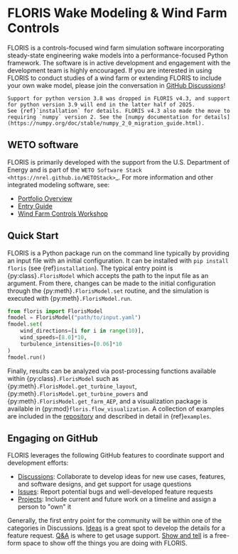 # FLORIS Wake Modeling & Wind Farm Controls

FLORIS is a controls-focused wind farm simulation software incorporating
steady-state engineering wake models into a performance-focused Python
framework.
The software is in active development and engagement with the development team
is highly encouraged. If you are interested in using FLORIS to conduct studies
of a wind farm or extending FLORIS to include your own wake model, please join
the conversation in [GitHub Discussions](https://github.com/NREL/floris/discussions/)!

```{note}
Support for python version 3.8 was dropped in FLORIS v4.3, and support for python version 3.9 will end in the latter half of 2025.
See {ref}`installation` for details. FLORIS v4.3 also made the move to requiring `numpy` version 2. See the [numpy documentation for details](https://numpy.org/doc/stable/numpy_2_0_migration_guide.html).
```

## WETO software

FLORIS is primarily developed with the support from the U.S. Department of Energy and
is part of the `WETO Software Stack <https://nrel.github.io/WETOStack>`_.
For more information and other integrated modeling software, see:

- [Portfolio Overview](https://nrel.github.io/WETOStack/portfolio_analysis/overview.html)
- [Entry Guide](https://nrel.github.io/WETOStack/_static/entry_guide/index.html)
- [Wind Farm Controls Workshop](https://www.youtube.com/watch?v=f-w6whxIBrA&list=PL6ksUtsZI1dwRXeWFCmJT6cEN1xijsHJz)

## Quick Start

FLORIS is a Python package run on the command line typically by providing
an input file with an initial configuration. It can be installed with
```pip install floris``` (see {ref}`installation`). The typical entry point is
{py:class}`.FlorisModel` which accepts the path to the
input file as an argument. From there, changes can be made to the initial
configuration through the {py:meth}`.FlorisModel.set`
routine, and the simulation is executed with
{py:meth}`.FlorisModel.run`.

```python
from floris import FlorisModel
fmodel = FlorisModel("path/to/input.yaml")
fmodel.set(
    wind_directions=[i for i in range(10)],
    wind_speeds=[8.0]*10,
    turbulence_intensities=[0.06]*10
)
fmodel.run()
```

Finally, results can be analyzed via post-processing functions available within
{py:class}`.FlorisModel` such as
{py:meth}`.FlorisModel.get_turbine_layout`,
{py:meth}`.FlorisModel.get_turbine_powers` and
{py:meth}`.FlorisModel.get_farm_AEP`, and
a visualization package is available in {py:mod}`floris.flow_visualization`.
A collection of examples are included in the [repository](https://github.com/NREL/floris/tree/main/examples)
and described in detail in {ref}`examples`.

## Engaging on GitHub

FLORIS leverages the following GitHub features to coordinate support and development efforts:

- [Discussions](https://github.com/NREL/floris/discussions): Collaborate to develop ideas for new use cases, features, and software designs, and get support for usage questions
- [Issues](https://github.com/NREL/floris/issues): Report potential bugs and well-developed feature requests
- [Projects](https://github.com/orgs/NREL/projects/18/): Include current and future work on a timeline and assign a person to "own" it

Generally, the first entry point for the community will be within one of the
categories in Discussions.
[Ideas](https://github.com/NREL/floris/discussions/categories/ideas) is a great spot to develop the
details for a feature request. [Q&A](https://github.com/NREL/floris/discussions/categories/q-a)
is where to get usage support.
[Show and tell](https://github.com/NREL/floris/discussions/categories/show-and-tell) is a free-form
space to show off the things you are doing with FLORIS.
